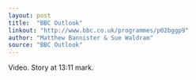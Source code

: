 ```yaml
---
layout: post
title:  "BBC Outlook"
linkout: "http://www.bbc.co.uk/programmes/p02bggp9"
author: "Matthew Bannister & Sue Waldram"
source: "BBC Outlook"
---
```


Video. Story at 13:11 mark.